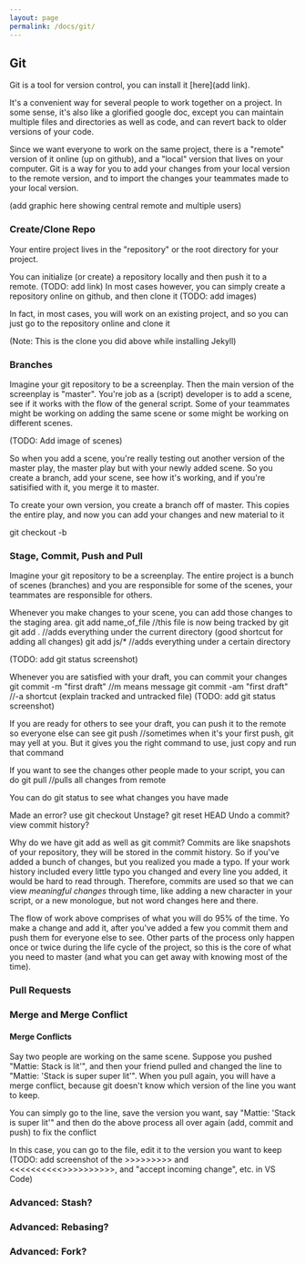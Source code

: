```yaml
---
layout: page
permalink: /docs/git/
---
```


## Git
Git is a tool for version control, you can install it [here](add link).

It's a convenient way for several people to work together on a project. In some sense, it's also like a glorified google doc, except you can maintain multiple files and directories as well as code, and can revert back to older versions of your code.

Since we want everyone to work on the same project, there is a "remote" version of it online (up on github), and a "local" version that lives on your computer. Git is a way for you to add your changes from your local version to the remote version, and to import the changes your teammates made to your local version.

(add graphic here showing central remote and multiple users)

### Create/Clone Repo
Your entire project lives in the "repository" or the root directory for your project.

You can initialize (or create) a repository locally and then push it to a remote. (TODO: add link)
In most cases however, you can simply create a repository online on github, and then clone it (TODO: add images)

In fact, in most cases, you will work on an existing project, and so you can just go to the repository online and clone it 

(Note: This is the clone you did above while installing Jekyll)

### Branches
Imagine your git repository to be a screenplay. Then the main version of the screenplay is "master". You're job as a (script) developer is to add a scene, see if it works with the flow of the general script. Some of your teammates might be working on adding the same scene or some might be working on different scenes.

(TODO: Add image of scenes)

So when you add a scene, you're really testing out another version of the master play, the master play but with your newly added scene. So you create a branch, add your scene, see how it's working, and if you're satisified with it, you merge it to master.

To create your own version, you create a branch off of master. This copies the entire play, and now you can add your changes and new material to it

git checkout -b

### Stage, Commit, Push and Pull
Imagine your git repository to be a screenplay. The entire project is a bunch of scenes (branches) and you are responsible for some of the scenes, your teammates are responsible for others.

Whenever you make changes to your scene, you can add those changes to the staging area.
git add name_of_file    //this file is now being tracked by git
git add .   //adds everything under the current directory (good shortcut for adding all changes)
git add js/*    //adds everything under a certain directory

(TODO: add git status screenshot)

Whenever you are satisfied with your draft, you can commit your changes
git commit -m "first draft" //m means message
git commit -am "first draft"    //-a shortcut (explain tracked and untracked file)
(TODO: add git status screenshot)

If you are ready for others to see your draft, you can push it to the remote so everyone else can see
git push    //sometimes when it's your first push, git may yell at you. But it gives you the right command to use, just copy and run that command

If you want to see the changes other people made to your script, you can do
git pull    //pulls all changes from remote

You can do git status to see what changes you have made

Made an error? use git checkout
Unstage? git reset HEAD
Undo a commit? 
view commit history?

Why do we have git add as well as git commit?
Commits are like snapshots of your repository, they will be stored in the commit history. So if you've added a bunch of changes, but you realized you made a typo. If your work history included every little typo you changed and every line you added, it would be hard to read through. Therefore, commits are used so that we can view *meaningful changes* through time, like adding a new character in your script, or a new monologue, but not word changes here and there.

The flow of work above comprises of what you will do 95% of the time. Yo make a change and add it, after you've added a few you commit them and push them for everyone else to see. Other parts of the process only happen once or twice during the life cycle of the project, so this is the core of what you need to master (and what you can get away with knowing most of the time).

### Pull Requests

### Merge and Merge Conflict

#### Merge Conflicts
Say two people are working on the same scene. Suppose you pushed "Mattie: Stack is lit'", and then your friend pulled and changed the line to "Mattie: 'Stack is super super lit'". When you pull again, you will have a merge conflict, because git doesn't know which version of the line you want to keep.

You can simply go to the line, save the version you want, say "Mattie: 'Stack is super lit'" and then do the above process all over again (add, commit and push) to fix the conflict

In this case, you can go to the file, edit it to the version you want to keep 
(TODO: add screenshot of the >>>>>>>>> and <<<<<<<<<<>>>>>>>>>>, and "accept incoming change", etc. in VS Code)


### Advanced: Stash?
### Advanced: Rebasing?
### Advanced: Fork?

